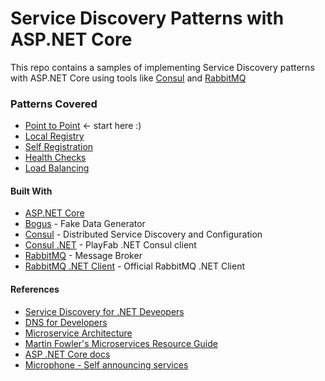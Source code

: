 # Service Discovery Patterns with ASP.NET Core

This repo contains a samples of implementing Service Discovery patterns with ASP.NET Core using tools like [Consul](https://www.consul.io) and [RabbitMQ](http://www.rabbitmq.com/)


### Patterns Covered
- [Point to Point](point_to_point/README.MD) <- start here :)
- [Local Registry](local_registry/README.MD)
- [Self Registration](self_registration/README.MD)
- [Health Checks](health_checks/README.MD)
- [Load Balancing](load_balancing/README.MD)


#### Built With
- [ASP.NET Core](http://www.asp.net/core)
- [Bogus](https://github.com/bchavez/Bogus) - Fake Data Generator
- [Consul](https://www.consul.io) - Distributed Service Discovery and Configuration
- [Consul .NET](https://github.com/PlayFab/consuldotnet/) - PlayFab .NET Consul client
- [RabbitMQ](http://www.rabbitmq.com/) - Message Broker
- [RabbitMQ .NET Client](https://github.com/rabbitmq/rabbitmq-dotnet-client) - Official RabbitMQ .NET Client

#### References
- [Service Discovery for .NET Deveopers](https://vimeo.com/155652026)
- [DNS for Developers](https://vimeo.com/171319744)
- [Microservice Architecture](http://microservices.io/)
- [Martin Fowler's Microservices Resource Guide](http://martinfowler.com/microservices/)
- [ASP .NET Core docs](https://docs.asp.net/en/latest/)
- [Microphone - Self announcing services](https://github.com/rogeralsing/Microphone/)
